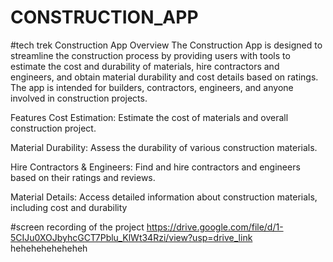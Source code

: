 # CONSTRUCTION_APP
#tech trek
Construction App
Overview
The Construction App is designed to streamline the construction process by providing users with tools to estimate the cost and durability of materials, hire contractors and engineers, and obtain material durability and cost details based on ratings. The app is intended for builders, contractors, engineers, and anyone involved in construction projects.

Features
Cost Estimation: Estimate the cost of materials and overall construction project.

Material Durability: Assess the durability of various construction materials.

Hire Contractors & Engineers: Find and hire contractors and engineers based on their ratings and reviews.

Material Details: Access detailed information about construction materials, including cost and durability

#screen recording of the project
https://drive.google.com/file/d/1-5CIJu0XOJbyhcGCT7Pblu_KlWt34Rzi/view?usp=drive_link
heheheheheheheh
